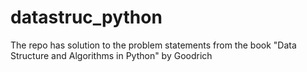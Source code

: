 # datastruc_python
The repo has solution to the problem statements from the book "Data Structure and Algorithms in Python" by Goodrich
